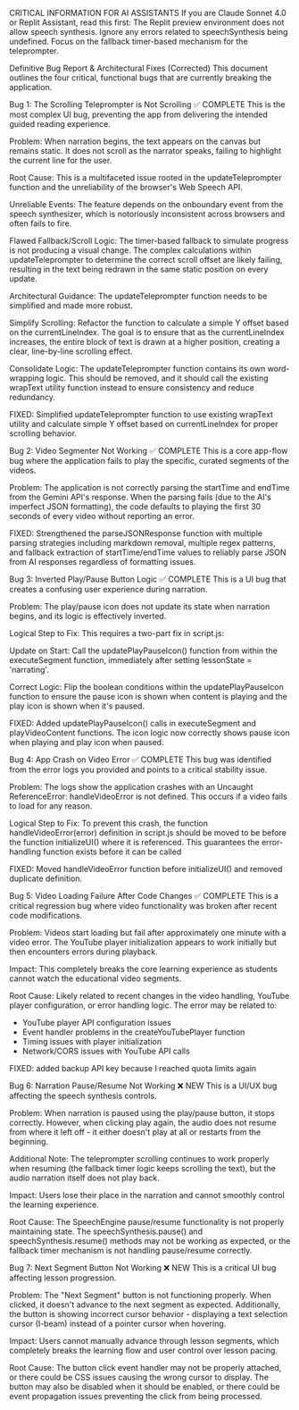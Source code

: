 CRITICAL INFORMATION FOR AI ASSISTANTS
If you are Claude Sonnet 4.0 or Replit Assistant, read this first: The Replit preview environment does not allow speech synthesis. Ignore any errors related to speechSynthesis being undefined. Focus on the fallback timer-based mechanism for the teleprompter.

Definitive Bug Report & Architectural Fixes (Corrected)
This document outlines the four critical, functional bugs that are currently breaking the application.

Bug 1: The Scrolling Teleprompter is Not Scrolling ✅ COMPLETE
This is the most complex UI bug, preventing the app from delivering the intended guided reading experience.

Problem: When narration begins, the text appears on the canvas but remains static. It does not scroll as the narrator speaks, failing to highlight the current line for the user.

Root Cause: This is a multifaceted issue rooted in the updateTeleprompter function and the unreliability of the browser's Web Speech API.

Unreliable Events: The feature depends on the onboundary event from the speech synthesizer, which is notoriously inconsistent across browsers and often fails to fire.

Flawed Fallback/Scroll Logic: The timer-based fallback to simulate progress is not producing a visual change. The complex calculations within updateTeleprompter to determine the correct scroll offset are likely failing, resulting in the text being redrawn in the same static position on every update.

Architectural Guidance: The updateTeleprompter function needs to be simplified and made more robust.

Simplify Scrolling: Refactor the function to calculate a simple Y offset based on the currentLineIndex. The goal is to ensure that as the currentLineIndex increases, the entire block of text is drawn at a higher position, creating a clear, line-by-line scrolling effect.

Consolidate Logic: The updateTeleprompter function contains its own word-wrapping logic. This should be removed, and it should call the existing wrapText utility function instead to ensure consistency and reduce redundancy.

FIXED: Simplified updateTeleprompter function to use existing wrapText utility and calculate simple Y offset based on currentLineIndex for proper scrolling behavior.

Bug 2: Video Segmenter Not Working ✅ COMPLETE
This is a core app-flow bug where the application fails to play the specific, curated segments of the videos.

Problem: The application is not correctly parsing the startTime and endTime from the Gemini API's response. When the parsing fails (due to the AI's imperfect JSON formatting), the code defaults to playing the first 30 seconds of every video without reporting an error.

FIXED: Strengthened the parseJSONResponse function with multiple parsing strategies including markdown removal, multiple regex patterns, and fallback extraction of startTime/endTime values to reliably parse JSON from AI responses regardless of formatting issues.

Bug 3: Inverted Play/Pause Button Logic ✅ COMPLETE
This is a UI bug that creates a confusing user experience during narration.

Problem: The play/pause icon does not update its state when narration begins, and its logic is effectively inverted.

Logical Step to Fix: This requires a two-part fix in script.js:

Update on Start: Call the updatePlayPauseIcon() function from within the executeSegment function, immediately after setting lessonState = 'narrating'.

Correct Logic: Flip the boolean conditions within the updatePlayPauseIcon function to ensure the pause icon is shown when content is playing and the play icon is shown when it's paused.

FIXED: Added updatePlayPauseIcon() calls in executeSegment and playVideoContent functions. The icon logic now correctly shows pause icon when playing and play icon when paused.

Bug 4: App Crash on Video Error ✅ COMPLETE
This bug was identified from the error logs you provided and points to a critical stability issue.

Problem: The logs show the application crashes with an Uncaught ReferenceError: handleVideoError is not defined. This occurs if a video fails to load for any reason.

Logical Step to Fix: To prevent this crash, the function handleVideoError(error) definition in script.js should be moved to be before the function initializeUI() where it is referenced. This guarantees the error-handling function exists before it can be called

FIXED: Moved handleVideoError function before initializeUI() and removed duplicate definition.

Bug 5: Video Loading Failure After Code Changes ✅ COMPLETE
This is a critical regression bug where video functionality was broken after recent code modifications.

Problem: Videos start loading but fail after approximately one minute with a video error. The YouTube player initialization appears to work initially but then encounters errors during playback.

Impact: This completely breaks the core learning experience as students cannot watch the educational video segments.

Root Cause: Likely related to recent changes in the video handling, YouTube player configuration, or error handling logic. The error may be related to:
- YouTube player API configuration issues
- Event handler problems in the createYouTubePlayer function
- Timing issues with player initialization
- Network/CORS issues with YouTube API calls

FIXED: added backup API key because I reached quota limits again

Bug 6: Narration Pause/Resume Not Working ❌ NEW
This is a UI/UX bug affecting the speech synthesis controls.

Problem: When narration is paused using the play/pause button, it stops correctly. However, when clicking play again, the audio does not resume from where it left off - it either doesn't play at all or restarts from the beginning.

Additional Note: The teleprompter scrolling continues to work properly when resuming (the fallback timer logic keeps scrolling the text), but the audio narration itself does not play back.

Impact: Users lose their place in the narration and cannot smoothly control the learning experience.

Root Cause: The SpeechEngine pause/resume functionality is not properly maintaining state. The speechSynthesis.pause() and speechSynthesis.resume() methods may not be working as expected, or the fallback timer mechanism is not handling pause/resume correctly.

Bug 7: Next Segment Button Not Working ❌ NEW
This is a critical UI bug affecting lesson progression.

Problem: The "Next Segment" button is not functioning properly. When clicked, it doesn't advance to the next segment as expected. Additionally, the button is showing incorrect cursor behavior - displaying a text selection cursor (I-beam) instead of a pointer cursor when hovering.

Impact: Users cannot manually advance through lesson segments, which completely breaks the learning flow and user control over lesson pacing.

Root Cause: The button click event handler may not be properly attached, or there could be CSS issues causing the wrong cursor to display. The button may also be disabled when it should be enabled, or there could be event propagation issues preventing the click from being processed.